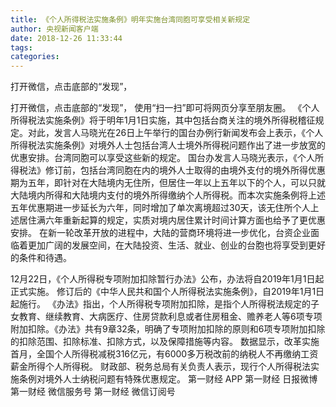 ```yaml
---
title: 《个人所得税法实施条例》明年实施台湾同胞可享受相关新规定
author: 央视新闻客户端
date: 2018-12-26 11:33:44
tags: 
categories: 
---
```

打开微信，点击底部的“发现”，
<!-- more -->
打开微信，点击底部的“发现”，
使用“扫一扫”即可将网页分享至朋友圈。
《个人所得税法实施条例》将于明年1月1日实施，其中包括台商关注的境外所得税稽征规定。对此，发言人马晓光在26日上午举行的国台办例行新闻发布会上表示，《个人所得税法实施条例》对境外人士包括台湾人士境外所得税问题作出了进一步放宽的优惠安排。台湾同胞可以享受这些新的规定。
国台办发言人马晓光表示，《个人所得税法》修订前，包括台湾同胞在内的境外人士取得的由境外支付的境外所得优惠期为五年，即针对在大陆境内无住所，但居住一年以上五年以下的个人，可以只就大陆境内所得和大陆境内支付的境外所得缴纳个人所得税。而本次实施条例将上述五年优惠期进一步延长为六年，同时增加了单次离境超过30天，该无住所个人上述居住满六年重新起算的规定，实质对境内居住累计时间计算方面也给予了更优惠安排。
在新一轮改革开放的进程中，大陆的营商环境将进一步优化，台资企业面临着更加广阔的发展空间，在大陆投资、生活、就业、创业的台胞也将享受到更好的条件和待遇。
 
 
12月22日，《个人所得税专项附加扣除暂行办法》公布，办法将自2019年1月1日起正式实施。
修订后的《中华人民共和国个人所得税法实施条例》，自2019年1月1日起施行。
《办法》指出，个人所得税专项附加扣除，是指个人所得税法规定的子女教育、继续教育、大病医疗、住房贷款利息或者住房租金、赡养老人等6项专项附加扣除。《办法》共有9章32条，明确了专项附加扣除的原则和6项专项附加扣除的扣除范围、扣除标准、扣除方式，以及保障措施等内容。
数据显示，改革实施首月，全国个人所得税减税316亿元，有6000多万税改前的纳税人不再缴纳工资薪金所得个人所得税。
财政部、税务总局有关负责人表示，现行个人所得税法实施条例对境外人士纳税问题有特殊优惠规定。
第一财经
APP
第一财经
日报微博
第一财经
微信服务号
第一财经
微信订阅号
